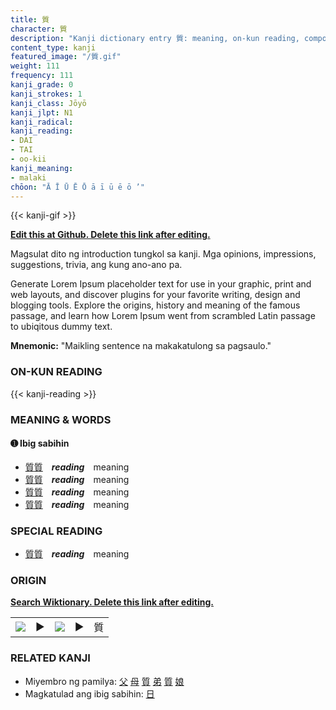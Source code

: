 ```yaml
---
title: 質
character: 質
description: "Kanji dictionary entry 質: meaning, on-kun reading, compounds, origin, related kanji"
content_type: kanji
featured_image: "/質.gif"
weight: 111
frequency: 111
kanji_grade: 0
kanji_strokes: 1
kanji_class: Jōyō
kanji_jlpt: N1
kanji_radical: 
kanji_reading: 
- DAI
- TAI
- oo-kii
kanji_meaning:
- malaki
chōon: "Ā Ī Ū Ē Ō ā ī ū ē ō ’"
---
```

[//]: # (Don't edit the line below. Kanji animated GIF code is automatically generated.)
{{< kanji-gif >}}

[//]: # (Edit below this line.)

**[Edit this at Github. Delete this link after editing.](https://github.com/tim0g/tim/tree/main/content/kanji/質/index.md)**

Magsulat dito ng introduction tungkol sa kanji. Mga opinions, impressions, suggestions, trivia, ang kung ano-ano pa.

Generate Lorem Ipsum placeholder text for use in your graphic, print and web layouts, and discover plugins for your favorite writing, design and blogging tools. Explore the origins, history and meaning of the famous passage, and learn how Lorem Ipsum went from scrambled Latin passage to ubiqitous dummy text.
 
**Mnemonic:** "Maikling sentence na makakatulong sa pagsaulo."

### ON-KUN READING

[//]: # (Don't edit the line below. ON-KUN READING code is automatically generated.)
{{< kanji-reading >}}

### MEANING & WORDS

#### ➊ **Ibig sabihin**
  - [質](../質)[質](../質)　***reading***　meaning
  - [質](../質)[質](../質)　***reading***　meaning
  - [質](../質)[質](../質)　***reading***　meaning
  - [質](../質)[質](../質)　***reading***　meaning

### SPECIAL READING
  - [質](../質)[質](../質)　***reading***　meaning

### ORIGIN

**[Search Wiktionary. Delete this link after editing.](https://wiktionary.org/wiki/質)**
<table class="kanji-table"><tr><td>
<img src="60px-質-bronze.svg.png">
</td><td>▶</td><td>
<img src="60px-質-oracle.svg.png">
</td><td>▶</td>
<td class="kanji-origin">質</td>
</tr></table>

### RELATED KANJI
- Miyembro ng pamilya: [父](../父) [母](../母) [質](../質) [弟](../弟) [質](../質) [娘](../娘)
- Magkatulad ang ibig sabihin: [日](../日)

